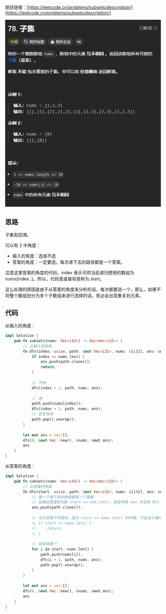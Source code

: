 题目链接：[https://leetcode.cn/problems/subsets/description/](https://leetcode.cn/problems/subsets/description/)

![](../../../../../images/2024/1733475023368-5247c6fc-eae1-4e7c-9fa3-f526d6936620.png)

## 思路
子集型回溯。

可以有 2 中角度：

+ 输入的角度：选或不选
+ 答案的角度：一定要选，每次递下去的路径都是一个答案。

注意这里答案的角度的代码，index 表示可供当前递归使用的数组为 nums[index..]。所以，代码里直接将其称为 start。

这么处理的原因是由于从答案的角度来分析的话，每次都要选一个，那么，如果不将整个数组划分为多个子数组来进行选择的话，势必会出现重复的元素。

## 代码
从输入的角度：

```rust
impl Solution {
    pub fn subsets(nums: Vec<i32>) -> Vec<Vec<i32>> {
        // 从输入的视角
        fn dfs(index: usize, path: &mut Vec<i32>, nums: &[i32], ans: &mut Vec<Vec<i32>>) {
            if index == nums.len() {
                ans.push(path.clone());
                return;
            }

            // 不选
            dfs(index + 1, path, nums, ans);

            // 选
            path.push(nums[index]);
            dfs(index + 1, path, nums, ans);
            // 恢复现场
            path.pop().unwrap();  
        }
        
        let mut ans = vec![];
        dfs(0, &mut Vec::new(), &nums, &mut ans);
        ans
    }
}
```

从答案的角度：

```rust
impl Solution {
    pub fn subsets(nums: Vec<i32>) -> Vec<Vec<i32>> {
        // 从答案的角度
        fn dfs(start: usize, path: &mut Vec<i32>, nums: &[i32], ans: &mut Vec<Vec<i32>>) {
            // 每一个递下来的路径都是一个答案
            // 如果这里提前判断 start == num.len()，就会导致 ans 中没有 DFS 树叶子节点的值
            ans.push(path.clone());

            // 可以省略下列语句，因为 start == nums.len() 的时候，不会进入循环，效果是一样的
            // if start == nums.len() {
            //     return;
            // }
            
            // 枚举选哪个
            for i in start..nums.len() {
                path.push(nums[i]);
                dfs(i + 1, path, nums, ans);
                path.pop().unwrap();  
            }      
        }

        let mut ans = vec![];
        dfs(0, &mut Vec::new(), &nums, &mut ans);
        ans
    }
}
```

